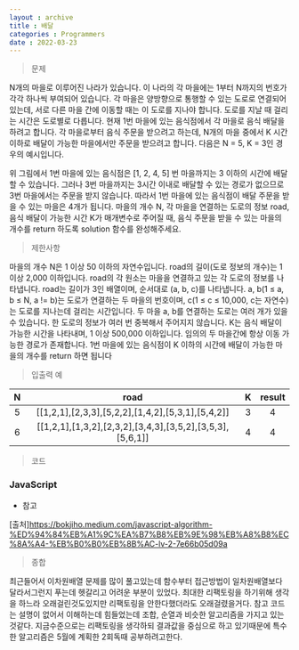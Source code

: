 ```yaml
---
layout : archive
title : 배달
categories : Programmers
date : 2022-03-23
---
```

> 문제<br>

N개의 마을로 이루어진 나라가 있습니다.
이 나라의 각 마을에는 1부터 N까지의 번호가 각각 하나씩 부여되어 있습니다.
각 마을은 양방향으로 통행할 수 있는 도로로 연결되어 있는데, 서로 다른 마을 간에 이동할 때는 이 도로를 지나야 합니다.
도로를 지날 때 걸리는 시간은 도로별로 다릅니다. 현재 1번 마을에 있는 음식점에서 각 마을로 음식 배달을 하려고 합니다.
각 마을로부터 음식 주문을 받으려고 하는데, N개의 마을 중에서 K 시간 이하로 배달이 가능한 마을에서만 주문을 받으려고 합니다.
다음은 N = 5, K = 3인 경우의 예시입니다.

위 그림에서 1번 마을에 있는 음식점은 [1, 2, 4, 5] 번 마을까지는 3 이하의 시간에 배달할 수 있습니다.
그러나 3번 마을까지는 3시간 이내로 배달할 수 있는 경로가 없으므로 3번 마을에서는 주문을 받지 않습니다.
따라서 1번 마을에 있는 음식점이 배달 주문을 받을 수 있는 마을은 4개가 됩니다.
마을의 개수 N, 각 마을을 연결하는 도로의 정보 road, 음식 배달이 가능한 시간 K가 매개변수로 주어질 때,
음식 주문을 받을 수 있는 마을의 개수를 return 하도록 solution 함수를 완성해주세요.

> 제한사항<br>

마을의 개수 N은 1 이상 50 이하의 자연수입니다.
road의 길이(도로 정보의 개수)는 1 이상 2,000 이하입니다.
road의 각 원소는 마을을 연결하고 있는 각 도로의 정보를 나타냅니다.
road는 길이가 3인 배열이며, 순서대로 (a, b, c)를 나타냅니다.
a, b(1 ≤ a, b ≤ N, a != b)는 도로가 연결하는 두 마을의 번호이며, c(1 ≤ c ≤ 10,000, c는 자연수)는 도로를 지나는데 걸리는 시간입니다.
두 마을 a, b를 연결하는 도로는 여러 개가 있을 수 있습니다.
한 도로의 정보가 여러 번 중복해서 주어지지 않습니다.
K는 음식 배달이 가능한 시간을 나타내며, 1 이상 500,000 이하입니다.
임의의 두 마을간에 항상 이동 가능한 경로가 존재합니다.
1번 마을에 있는 음식점이 K 이하의 시간에 배달이 가능한 마을의 개수를 return 하면 됩니다

> 입출력 예<br>

|N|road|K|result|
|:--:|:--:|:--:|:--:|
|5|[[1,2,1],[2,3,3],[5,2,2],[1,4,2],[5,3,1],[5,4,2]]|3|4|
|6|[[1,2,1],[1,3,2],[2,3,2],[3,4,3],[3,5,2],[3,5,3],[5,6,1]]|4|4|

> 코드
### JavaScript

<script src="https://gist.github.com/kwontaehoon/6b94a7f1cbfb1557b824a8992061e444.js"></script>

* 참고

<script src="https://gist.github.com/kwontaehoon/5bd3ea02446229013c14801db4302998.js"></script>

[출처]https://bokjiho.medium.com/javascript-algorithm-%ED%94%84%EB%A1%9C%EA%B7%B8%EB%9E%98%EB%A8%B8%EC%8A%A4-%EB%B0%B0%EB%8B%AC-lv-2-7e66b05d09a
<br>

> 종합<br>

최근들어서 이차원배열 문제를 많이 풀고있는데 함수부터 접근방법이 일차원배열보다 달라서그런지 푸는데 헷갈리고 어려운 부분이 있었다. 최대한 리팩토링을 하기위해 생각을 하느라 오래걸린것도있지만 리팩토링을 안한다했더라도 오래걸렸을거다. 참고 코드는 설명이 없어서 이해하는데 힘들었는데 조합, 순열과 비슷한 알고리즘을 가지고 있는것같다. 지금수준으로는 리팩토링을 생각하되 결과값을 중심으로 하고 있기때문에 특수한 알고리즘은 5월에 계획한 2회독때 공부하려고한다.